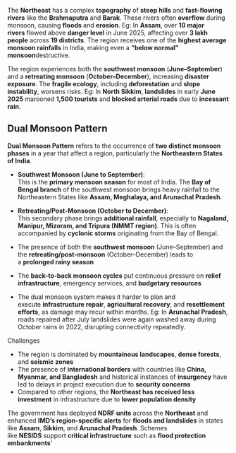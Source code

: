 The **Northeast** has a complex **topography** of **steep hills** and **fast-flowing rivers** like the **Brahmaputra** and **Barak**.
These rivers often **overflow** during monsoon, causing **floods** and **erosion**. Eg: In **Assam**, over **10 major rivers** flowed above **danger level** in June 2025, affecting over **3 lakh people** across **19 districts**.
The region receives one of the **highest average monsoon rainfalls** in India, making even a **“below normal” monsoon**destructive.

The region experiences both the **southwest monsoon** (**June–September**) and a **retreating monsoon** (**October–December**), increasing **disaster exposure**. The **fragile ecology**, including **deforestation** and **slope instability**, worsens risks. Eg: In **North Sikkim**, **landslides** in early **June 2025** marooned **1,500 tourists** and **blocked arterial roads** due to **incessant rain**.

## **Dual Monsoon Pattern**

**Dual Monsoon Pattern** refers to the occurrence of **two distinct monsoon phases** in a year that affect a region, particularly the **Northeastern States of India**.

- **Southwest Monsoon (June to September)**:  
    This is the **primary monsoon season** for most of India. The **Bay of Bengal branch** of the southwest monsoon brings heavy rainfall to the Northeastern States like **Assam, Meghalaya, and Arunachal Pradesh**.
- **Retreating/Post-Monsoon (October to December)**:  
    This secondary phase brings **additional rainfall**, especially to **Nagaland, Manipur, Mizoram, and Tripura (NMMT region)**. This is often accompanied by **cyclonic storms** originating from the Bay of Bengal.

- The presence of both the **southwest monsoon** (June–September) and the **retreating/post-monsoon** (October–December) leads to a **prolonged rainy season**

- The **back-to-back monsoon cycles** put continuous pressure on **relief infrastructure**, emergency services, and **budgetary resources**

- The dual monsoon system makes it harder to plan and execute **infrastructure repair**, **agricultural recovery**, and **resettlement efforts**, as damage may recur within months. Eg: In **Arunachal Pradesh**, roads repaired after July landslides were again washed away during October rains in 2022, disrupting connectivity repeatedly.

Challenges
- The region is dominated by **mountainous landscapes**, **dense forests**, and **seismic zones**
- The presence of **international borders** with countries like **China, Myanmar, and Bangladesh** and historical instances of **insurgency** have led to delays in project execution due to **security concerns**
- Compared to other regions, the **Northeast has received less investment** in infrastructure due to **lower population density**

The government has deployed **NDRF units** across the **Northeast** and enhanced **IMD’s region-specific alerts** for **floods and landslides** in states like **Assam**, **Sikkim**, and **Arunachal Pradesh**.
Schemes like **NESIDS** support **critical infrastructure** such as **flood protection embankments**'



